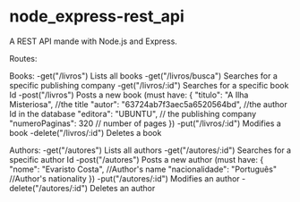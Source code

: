 # node_express-rest_api

A REST API mande with Node.js and Express.

Routes:

  Books:
  -get("/livros") Lists all books
  -get("/livros/busca") Searches for a specific publishing company
  -get("/livros/:id") Searches for a specific book Id
  -post("/livros") Posts a new book (must have: {
    "titulo": "A Ilha Misteriosa", //the title
    "autor": "63724ab7f3aec5a6520564bd", //the author Id in the database
    "editora": "UBUNTU", // the publishing company
    "numeroPaginas": 320 // number of pages
  })
  -put("/livros/:id") Modifies a book
  -delete("/livros/:id") Deletes a book

  Authors:
  -get("/autores") Lists all authors
  -get("/autores/:id") Searches for a specific author Id
  -post("/autores") Posts a new author (must have: {
    "nome": "Evaristo Costa", //Author's name
    "nacionalidade": "Português" //Author's nationality
  })
  -put("/autores/:id") Modifies an author
  -delete("/autores/:id") Deletes an author